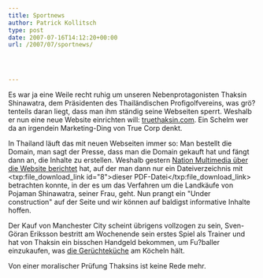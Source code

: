 ```yaml
---
title: Sportnews
author: Patrick Kollitsch
type: post
date: 2007-07-16T14:12:20+00:00
url: /2007/07/sportnews/




---
```

Es war ja eine Weile recht ruhig um unseren Nebenprotagonisten Thaksin Shinawatra, dem Präsidenten des Thailändischen Profigolfvereins, was grö?tenteils daran liegt, dass man ihm ständig seine Webseiten sperrt. Weshalb er nun eine neue Website einrichten will: [truethaksin.com][1]. Ein Schelm wer da an irgendein Marketing-Ding von True Corp denkt.

In Thailand läuft das mit neuen Webseiten immer so: Man bestellt die Domain, man sagt der Presse, dass man die Domain gekauft hat und fängt dann an, die Inhalte zu erstellen. Weshalb gestern [Nation Multimedia über die Website berichtet][2] hat, auf der man dann nur ein Dateiverzeichnis mit <txp:file\_download\_link id="8">dieser <span class="caps">PDF</span>-Datei</txp:file\_download\_link> betrachten konnte, in der es um das Verfahren um die Landkäufe von Pojaman Shinawatra, seiner Frau, geht. Nun prangt ein "Under construction" auf der Seite und wir können auf baldigst informative Inhalte hoffen. 

Der Kauf von Manchester City scheint übrigens vollzogen zu sein, Sven-Göran Eriksson bestritt am Wochenende sein erstes Spiel als Trainer und hat von Thaksin ein bisschen Handgeld bekommen, um Fu?baller einzukaufen, was [die Gerüchteküche][3] am Köcheln hält. 

Von einer moralischer Prüfung Thaksins ist keine Rede mehr.

 [1]: http://www.truethaksin.com/
 [2]: http://www.nationmultimedia.com/breakingnews/read.php?newsid=30041070
 [3]: http://www.tribalfootball.com/article.php?id=47961
